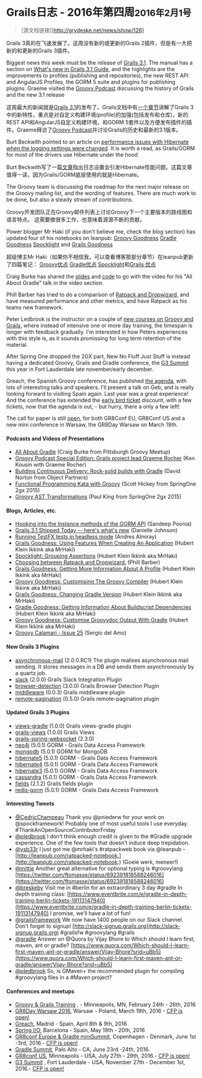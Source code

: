 # Grails日志 - 2016年第四周<small>2016年2月1号</small>

> [源文档链接][http://grydeske.net/news/show/126]

Grails 3真的在飞速发展了。这周没有新的或更新的Grails 2插件，但是有一大把新的和更新的Grails 3插件。        

Biggest news this week must be the release of [Grails 3.1](https://github.com/grails/grails-core/releases/tag/v3.1.0). The manual has a section on [What's new in Grails 3.1 Guide](http://grails.github.io/grails-doc/3.1.x/guide/introduction.html#whatsNew31), and the highlights are the improvements to profiles (publishing and repositories), the new REST API and AngularJS Profiles, the GORM 5 suite and plugins for publishing plugins. Graeme visited the [Groovy Podcast](https://www.youtube.com/watch?v=ZxExU0lbMUI&feature=youtu.be) discussing the history of Grails and the new 3.1 release   


这周最大的新闻就是[Grails 3.1](https://github.com/grails/grails-core/releases/tag/v3.1.0)的发布了。Grails文档中有[一个章节](http://grails.github.io/grails-doc/3.1.x/guide/introduction.html#whatsNew31)讲解了Grails 3中的新特性，重点是对自定义构建环境(profile)的加强(包括发布和仓库)，新的REST API和AngularJS自定义构建环境，和GORM 5套件以及方便发布插件的插件。Graeme拜访了[Groovy Podcast](https://www.youtube.com/watch?v=ZxExU0lbMUI&feature=youtu.be)并讨论Grails的历史和最新的3.1版本。     

Burt Beckwith pointed to an article on [performance issues with Hibernate when the logging settings were changed](https://plumbr.eu/blog/io/how-we-accidentally-doubled-our-jdbc-traffic-with-hibernate). It is worth a read, as Grails/GORM for most of the drivers use Hibernate under the hood

Burt Beckwith写了一篇[文章](https://plumbr.eu/blog/io/how-we-accidentally-doubled-our-jdbc-traffic-with-hibernate)指出日志设置会引发Hibernate性能问题。这篇文章值得一读，因为Grails/GORM底层使用的就是Hibernate。     
  
The Groovy team is discussing the roadmap for the next major release on the Groovy mailing list, and the wording of features. There are much work to be done, but also a steady stream of contributions.


Groovy开发团队正在Groovy邮件列表上讨论Groovy下一个主要版本的路线图和语言特点。 这需要做很多工作，也意味着源源不断的贡献。     


Power blogger Mr Haki (if you don't believe me, check the blog section) has updated four of his notebooks on leanpub: [Groovy Goodness](http://mrhaki.blogspot.dk/2016/02/groovy-goodness-notebook-is-updated.html) [Gradle Goodness](http://mrhaki.blogspot.dk/2016/02/gradle-goodness-notebook-updated.html) [Spocklight](http://mrhaki.blogspot.dk/2016/02/spocklight-notebook-is-updated.html) and [Grails Goodness](http://mrhaki.blogspot.dk/2016/02/grails-goodness-notebook-updated.html)

超级博主Mr Haki（如果你不相信我，可以查看博客那部分章节）在leanpub更新了四篇笔记： [Groovy优点](http://mrhaki.blogspot.dk/2016/02/groovy-goodness-notebook-is-updated.html) [Gradle优点](http://mrhaki.blogspot.dk/2016/02/gradle-goodness-notebook-updated.html) [Spocklight](http://mrhaki.blogspot.dk/2016/02/spocklight-notebook-is-updated.html)和[Grails 优点](http://mrhaki.blogspot.dk/2016/02/grails-goodness-notebook-updated.html)                                                                                                                             

Craig Burke has shared the [slides](http://www.craigburke.com/gradle-intro/) and [code](https://github.com/craigburke/gradle-intro) to go with the video for his "All About Gradle" talk in the video section.

Phill Barber has tried to do a comparison of [Ratpack and Dropwizard](http://phillbarber.blogspot.com/2016/01/choosing-between-ratpack-and-dropwizard.html), and have measured performance and other metrics, and have Ratpack as his teams new framework.

Peter Ledbrook is the instructor on a couple of [new courses on Groovy and Grails](http://blog.cacoethes.co.uk/groovyandgrails/a-new-approach-to-training), where instead of intensive one or more day training, the timespan is longer with feedback gradually. I'm interested in how Peters experiences with this style is, as it sounds promissing for long term retention of the material.

After Spring One dropped the 2GX part, New No Fluff Just Stuff is instead having a dedicated Groovy, Grails and Gradle conference, the [G3 Summit](https://g3summit.com) this year in Fort Lauderdale late november/early december.

Greach, the Spanish Groovy conference, has published [the agenda](http://greachconf.com/agenda/), with lots of interesting talks and speakers. I'll present a talk on Geb, and is really looking forward to visiting Spain again. Last year was a great experience! And the conference has extended the [early bird ticket](http://greachconf.com/#tickets) discount, with a few tickets, now that the agenda is out, - but hurry, there a only a few left!

The call for paper is still [open](http://cfp.gr8conf.org/login/auth), for both GR8Conf EU, GR8Conf US and a new mini conference in Warsaw, the GR8Day Warsaw on March 19th.

#### Podcasts and Videos of Presentations

*   [All About Gradle](https://www.youtube.com/watch?v=xyJvFqLLdXg) (Craig Burke from Pittsburgh Groovy Meetup)
*   [Groovy Podcast Special Edition: Grails project lead Graeme Rocher](https://www.youtube.com/watch?v=ZxExU0lbMUI&feature=youtu.be) (Ken Kousin with Graeme Rocher)
*   [Building Continuous Delivery: Rock-solid builds with Gradle](https://objectpartners.com/2016/02/01/building-continuous-delivery-rock-solid-builds-with-gradle/) (David Norton from Object Partners)
*   [Functional Programming Kata with Groovy](http://www.infoq.com/presentations/fp-groovy) (Scott Hickey from SpringOne 2gx 2015)
*   [Groovy AST Transformations](http://www.infoq.com/presentations/groovy-ast-transformations) (Paul King from SpringOne 2gx 2015)

#### Blogs, Articles, etc.

*   [Hooking into the Instance methods of the GORM API](http://www.tothenew.com/blog/hooking-into-the-instance-methods-of-the-gorm-api/) (Sandeep Poonia)
*   [Grails 3.1 Shipped Today -- here's what's new](http://www.ociweb.com/resources/news/2016/01/28/grails-31-released) (Danielle Johnson)
*   [Running TestFX tests in headless mode](http://www.jroller.com/aalmiray/entry/running_testfx_tests_in_headless) (Andres Almiray)
*   [Grails Goodness: Using Features When Creating An Application](http://mrhaki.blogspot.dk/2016/01/grails-goodness-using-features-when.html) (Hubert Klein Ikkink aka MrHaki)
*   [Spocklight: Grouping Assertions](http://mrhaki.blogspot.dk/2016/01/spocklight-grouping-assertions.html) (Hubert Klein Ikkink aka MrHaki)
*   [Choosing between Ratpack and Dropwizard.](http://phillbarber.blogspot.com/2016/01/choosing-between-ratpack-and-dropwizard.html) (Phill Barber)
*   [Grails Goodness: Getting More Information About A Profile](http://mrhaki.blogspot.dk/2016/01/grails-goodness-getting-more.html) (Hubert Klein Ikkink aka MrHaki)
*   [Groovy Goodness: Customising The Groovy Compiler](http://mrhaki.blogspot.dk/2016/01/groovy-goodness-customising-groovy.html) (Hubert Klein Ikkink aka MrHaki)
*   [Grails Goodness: Changing Gradle Version](http://mrhaki.blogspot.dk/2016/01/grails-goodness-changing-gradle-version.html) (Hubert Klein Ikkink aka MrHaki)
*   [Gradle Goodness: Getting Information About Buildscript Dependencies](http://mrhaki.blogspot.dk/2016/01/gradle-goodness-getting-information.html) (Hubert Klein Ikkink aka MrHaki)
*   [Groovy Goodness: Customise Groovydoc Output With Gradle](http://mrhaki.blogspot.dk/2016/01/groovy-goodness-customise-groovydoc.html) (Hubert Klein Ikkink aka MrHaki)
*   [Groovy Calamari - Issue 25](http://groovycalamari.com/issues/25) (Sergio del Amo)

#### New Grails 3 Plugins

*   [asynchronous-mail](https://bintray.com/kefirsf/plugins/asynchronous-mail/view) (2.0.0.RC1) The plugin realises asynchronous mail sending. It stores messages in a DB and sends them asynchronously by a quartz job.
*   [slack](https://bintray.com/mathifonseca/grails-plugins/slack/view) (2.0.0) Grails Slack Integration Plugin
*   [browser-detection](https://bintray.com/mathifonseca/grails-plugins/browser-detection/view) (3.0.0) Grails Browser Detection Plugin
*   [middleware](https://bintray.com/lduarte/plugins/middleware/view) (0.0.3) Grails middleware plugin
*   [remote-pagination](https://bintray.com/amitjain/plugins/remote-pagination/view) (0.5.0) Grails remote-pagination plugin

#### Updated Grails 3 Plugins

*   [views-gradle](https://bintray.com/grails/plugins/views-gradle/view) (1.0.0) Grails views-gradle plugin
*   [grails-views](https://bintray.com/grails/plugins/grails-views/view) (1.0.0) Grails Views
*   [grails-spring-websocket](https://bintray.com/zyro/maven/grails-spring-websocket/view) (2.3.0)
*   [neo4j](https://bintray.com/grails/plugins/neo4j/view) (5.0.1) GORM - Grails Data Access Framework
*   [mongodb](https://bintray.com/grails/plugins/mongodb/view) (5.0.1) GORM for MongoDB
*   [hibernate5](https://bintray.com/grails/plugins/hibernate5/view) (5.0.1) GORM - Grails Data Access Framework
*   [hibernate4](https://bintray.com/grails/plugins/hibernate4/view) (5.0.1) GORM - Grails Data Access Framework
*   [hibernate3](https://bintray.com/grails/plugins/hibernate3/view) (5.0.1) GORM - Grails Data Access Framework
*   [cassandra](https://bintray.com/grails/plugins/cassandra/view) (5.0.1) GORM - Grails Data Access Framework
*   [fields](https://bintray.com/grails/plugins/fields/view) (2.1.2) Grails fields plugin
*   [redis-gorm](https://bintray.com/grails/plugins/redis-gorm/view) (5.0.1) GORM - Grails Data Access Framework

#### Interesting Tweets

*   [@CedricChampeau](https://twitter.com/CedricChampeau/status/693055377982767104) Thank you @pniederw for your work on @spockframework! Probably one of most useful tools I use everyday. #ThankAnOpenSourceContributorFriday
*   [@pledbrook](https://twitter.com/pledbrook/status/693025569437523968) I don’t think enough credit is given to the #Gradle upgrade experience. One of the few tools that doesn’t induce deep trepidation.
*   [@ysb33r](https://twitter.com/ysb33r/status/692825347159674880) I just got me @mrhaki's #ratpackweb book via @leanpub - [http://leanpub.com/ratpacked-notebook.](http://leanpub.com/ratpacked-notebook.) (Goeie werk, meneer!)
*   [@mittie](https://twitter.com/mittie/status/692394076809863168) Another great alternative for optional typing is #groovylang [https://twitter.com/ftomasse/status/692391818588246016](https://twitter.com/ftomasse/status/692391818588246016)
*   [@breskeby](https://twitter.com/breskeby/status/692385357170655233) Visit me in #berlin for an extraordinary 3 day #gradle In depth training class: [https://www.eventbrite.com/e/gradle-in-depth-training-berlin-tickets-19113147940](https://www.eventbrite.com/e/gradle-in-depth-training-berlin-tickets-19113147940) I promise, we’ll have a lot of fun!
*   [@grailsframework](https://twitter.com/grailsframework/status/692374779874164736) We now have 1400 people on our Slack channel. Don’t forget to signup! [http://slack-signup.grails.org](http://slack-signup.grails.org) #grailsfw #groovylang #grails
*   [@gradle](https://twitter.com/gradle/status/692010575874789376) Answer on @Quora by Vijay Bhore to Which should I learn first, maven, ant or gradle? [https://www.quora.com/Which-should-I-learn-first-maven-ant-or-gradle/answer/Vijay-Bhore?srid=uBb5](https://www.quora.com/Which-should-I-learn-first-maven-ant-or-gradle/answer/Vijay-Bhore?srid=uBb5)
*   [@pledbrook](https://twitter.com/pledbrook/status/691924833827950592) So, is GMaven+ the recommended plugin for compiling #groovylang files in a #Maven project?

#### Conferences and meetups

*   [Groovy & Grails Training](https://objectpartners.com/training/groovyandgrails/) , - Minneapolis, MN, February 24th - 26th, 2016
*   [GR8Day Warsaw 2016](http://www.meetup.com/Warsaw-Groovy-User-Group/events/227938015/), Warsaw - Poland, March 19th, 2016 - [CFP is open!](http://cfp.gr8conf.org/login/auth)
*   [Greach](http://greachconf.com/), Madrid - Spain, April 8th & 9th, 2016
*   [Spring I/O](http://www.springio.net/), Barcelona - Spain, May 19th - 20th, 2016
*   [GR8conf Europe & Gradle miniSummit](http://gr8conf.eu/), Copenhagen - Denmark, June 1st -3rd, 2016.- [CFP is open!](http://cfp.gr8conf.org/)
*   [Gradle Summit](http://gradlesummit.com), Palo Alto - CA, June 23rd -24th, 2016.
*   [GR8conf US](http://gr8conf.us/), Minneapolis - USA, July 27th - 29th, 2016.- [CFP is open!](http://cfp.gr8conf.org/)
*   [G3 Summit](https://g3summit.com) , Fort Lauderdale - USA, November 27th - December 1st, 2016.- [CFP is open!](https://g3summit.com/home/speaker_request)

